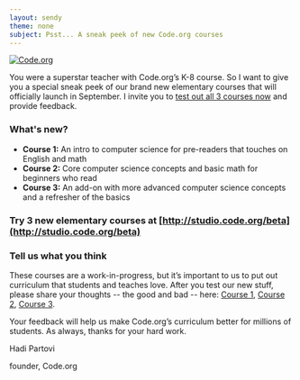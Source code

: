 ```yaml
---
layout: sendy
theme: none
subject: Psst... A sneak peek of new Code.org courses
---
```


[![Code.org](/images/fit-48/logo.png)](/)

You were a superstar teacher with Code.org’s K-8 course. So I want to give you a special sneak peek of our brand new elementary courses that will officially launch in September. I invite you to [test out all 3 courses now](http://studio.code.org/beta) and provide feedback.

### **What's new?**
- **Course 1:** An intro to computer science for pre-readers that touches on English and math
- **Course 2:** Core computer science concepts and basic math for beginners who read
- **Course 3:** An add-on with more advanced computer science concepts and a refresher of the basics

### **Try 3 new elementary courses at [http://studio.code.org/beta](http://studio.code.org/beta)**

### **Tell us what you think**
These courses are a work-in-progress, but it’s important to us to put out curriculum that students and teaches love. After you test our new stuff, please share your thoughts -- the good and bad -- here: [Course 1](https://www.surveymonkey.com/s/RJH5D5F), [Course 2](https://www.surveymonkey.com/s/H8JLN38%20), [Course 3](https://www.surveymonkey.com/s/6T8NZY5).

Your feedback will help us make Code.org’s curriculum better for millions of students. As always, thanks for your hard work. 

Hadi Partovi

founder, Code.org

